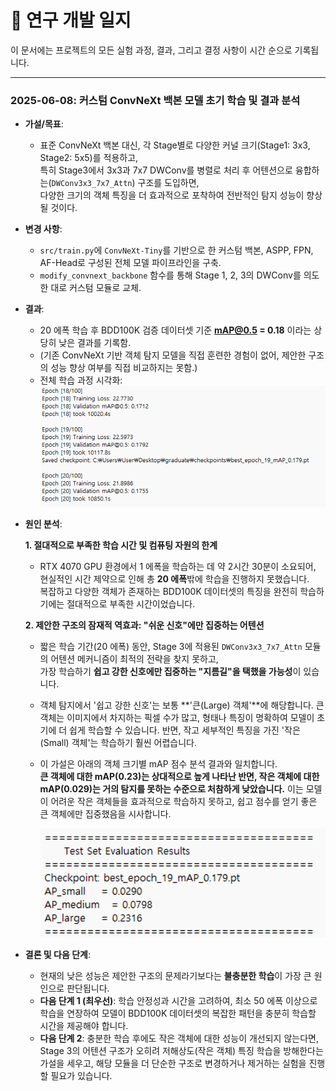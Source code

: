 # 🔬 연구 개발 일지

이 문서에는 프로젝트의 모든 실험 과정, 결과, 그리고 결정 사항이 시간 순으로 기록됩니다.

---


### 2025-06-08: 커스텀 ConvNeXt 백본 모델 초기 학습 및 결과 분석

-   **가설/목표**:
    -   표준 ConvNeXt 백본 대신, 각 Stage별로 다양한 커널 크기(Stage1: 3x3, Stage2: 5x5)를 적용하고,  
        특히 Stage3에서 3x3과 7x7 DWConv를 병렬로 처리 후 어텐션으로 융합하는(`DWConv3x3_7x7_Attn`) 구조를 도입하면,  
        다양한 크기의 객체 특징을 더 효과적으로 포착하여 전반적인 탐지 성능이 향상될 것이다.
-   **변경 사항**:
    -   `src/train.py`에 `ConvNeXt-Tiny`를 기반으로 한 커스텀 백본, ASPP, FPN, AF-Head로 구성된 전체 모델 파이프라인을 구축.
    -   `modify_convnext_backbone` 함수를 통해 Stage 1, 2, 3의 DWConv를 의도한 대로 커스텀 모듈로 교체.
-   **결과**:
    -   20 에폭 학습 후 BDD100K 검증 데이터셋 기준 **mAP@0.5 = 0.18** 이라는 상당히 낮은 결과를 기록함.
    -   (기존 ConvNeXt 기반 객체 탐지 모델을 직접 훈련한 경험이 없어, 제안한 구조의 성능 향상 여부를 직접 비교하지는 못함.)
    -   전체 학습 과정 시각화:
        ![학습 결과](results/06_01_result.png)
-   **원인 분석**:

    **1. 절대적으로 부족한 학습 시간 및 컴퓨팅 자원의 한계**
    -   RTX 4070 GPU 환경에서 1 에폭을 학습하는 데 약 2시간 30분이 소요되어, 현실적인 시간 제약으로 인해 총 **20 에폭**밖에 학습을 진행하지 못했습니다.  
        복잡하고 다양한 객체가 존재하는 BDD100K 데이터셋의 특징을 완전히 학습하기에는 절대적으로 부족한 시간이었습니다.

    **2. 제안한 구조의 잠재적 역효과: "쉬운 신호"에만 집중하는 어텐션**
    -   짧은 학습 기간(20 에폭) 동안, Stage 3에 적용된 `DWConv3x3_7x7_Attn` 모듈의 어텐션 메커니즘이 최적의 전략을 찾지 못하고,  
        가장 학습하기 **쉽고 강한 신호에만 집중하는 "지름길"을 택했을 가능성**이 있습니다.
    -   객체 탐지에서 '쉽고 강한 신호'는 보통 **'큰(Large) 객체'**에 해당합니다.
        큰 객체는 이미지에서 차지하는 픽셀 수가 많고, 형태나 특징이 명확하여 모델이 초기에 더 쉽게 학습할 수 있습니다. 반면, 작고 세부적인 특징을 가진 '작은(Small) 객체'는 학습하기 훨씬 어렵습니다.
    -   이 가설은 아래의 객체 크기별 mAP 점수 분석 결과와 일치합니다.  
        **큰 객체에 대한 mAP(0.23)는 상대적으로 높게 나타난 반면, 작은 객체에 대한 mAP(0.029)는 거의 탐지를 못하는 수준으로 처참하게 낮았습니다.** 이는 모델이 어려운 작은 객체들을 효과적으로 학습하지 못하고, 쉽고 점수를 얻기 좋은 큰 객체에만 집중했음을 시사합니다.
        
        ![객체 크기별 mAP 분석](results/map_by_size.png)

-   **결론 및 다음 단계**:
    -   현재의 낮은 성능은 제안한 구조의 문제라기보다는 **불충분한 학습**이 가장 큰 원인으로 판단됩니다.
    -   **다음 단계 1 (최우선)**: 학습 안정성과 시간을 고려하여, 최소 50 에폭 이상으로 학습을 연장하여 모델이 BDD100K 데이터셋의 복잡한 패턴을 충분히 학습할 시간을 제공해야 합니다.
    -   **다음 단계 2**: 충분한 학습 후에도 작은 객체에 대한 성능이 개선되지 않는다면, Stage 3의 어텐션 구조가 오히려 저해상도(작은 객체) 특징 학습을 방해한다는 가설을 세우고, 해당 모듈을 더 단순한 구조로 변경하거나 제거하는 실험을 진행할 필요가 있습니다.
